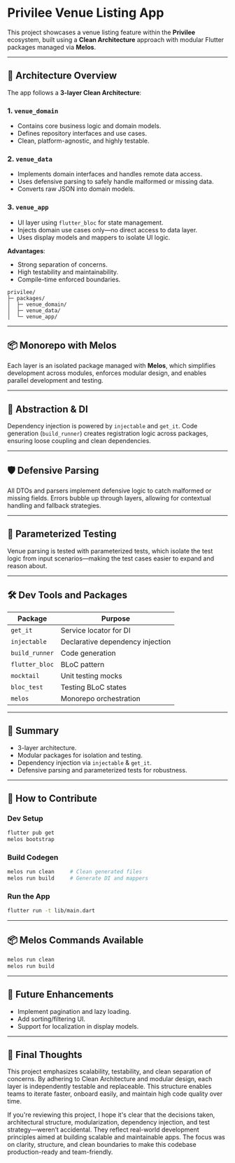 # Privilee Venue Listing App

This project showcases a venue listing feature within the **Privilee** ecosystem, built using a **Clean Architecture** approach with modular Flutter packages managed via **Melos**.

---

## 🧱 Architecture Overview

The app follows a **3-layer Clean Architecture**:

### 1. `venue_domain`

* Contains core business logic and domain models.
* Defines repository interfaces and use cases.
* Clean, platform-agnostic, and highly testable.

### 2. `venue_data`

* Implements domain interfaces and handles remote data access.
* Uses defensive parsing to safely handle malformed or missing data.
* Converts raw JSON into domain models.

### 3. `venue_app`

* UI layer using `flutter_bloc` for state management.
* Injects domain use cases only—no direct access to data layer.
* Uses display models and mappers to isolate UI logic.

**Advantages**:

* Strong separation of concerns.
* High testability and maintainability.
* Compile-time enforced boundaries.

```plaintext
privilee/
├─ packages/
│  ├─ venue_domain/
│  ├─ venue_data/
│  └─ venue_app/
```

---

## 📦 Monorepo with Melos

Each layer is an isolated package managed with **Melos**, which simplifies development across modules, enforces modular design, and enables parallel development and testing.

---

## 🧩 Abstraction & DI

Dependency injection is powered by `injectable` and `get_it`. Code generation (`build_runner`) creates registration logic across packages, ensuring loose coupling and clean dependencies.

---

## 🛡️ Defensive Parsing

All DTOs and parsers implement defensive logic to catch malformed or missing fields. Errors bubble up through layers, allowing for contextual handling and fallback strategies.

---

## 🧪 Parameterized Testing

Venue parsing is tested with parameterized tests, which isolate the test logic from input scenarios—making the test cases easier to expand and reason about.

---

## 🛠️ Dev Tools and Packages

| Package        | Purpose                          |
| -------------- | -------------------------------- |
| `get_it`       | Service locator for DI           |
| `injectable`   | Declarative dependency injection |
| `build_runner` | Code generation                  |
| `flutter_bloc` | BLoC pattern                     |
| `mocktail`     | Unit testing mocks               |
| `bloc_test`    | Testing BLoC states              |
| `melos`        | Monorepo orchestration           |

---

## 📌 Summary

* 3-layer architecture.
* Modular packages for isolation and testing.
* Dependency injection via `injectable` & `get_it`.
* Defensive parsing and parameterized tests for robustness.

---

## 🤝 How to Contribute

### Dev Setup

```bash
flutter pub get
melos bootstrap
```

### Build Codegen

```bash
melos run clean     # Clean generated files
melos run build     # Generate DI and mappers
```

### Run the App

```bash
flutter run -t lib/main.dart
```

---

## 📦 Melos Commands Available

```bash
melos run clean
melos run build
```

---

## 🔮 Future Enhancements

* Implement pagination and lazy loading.
* Add sorting/filtering UI.
* Support for localization in display models.

---

## 🧠 Final Thoughts

This project emphasizes scalability, testability, and clean separation of concerns. By adhering to Clean Architecture and modular design, each layer is independently testable and replaceable. This structure enables teams to iterate faster, onboard easily, and maintain high code quality over time.

If you're reviewing this project, I hope it's clear that the decisions taken, architectural structure, modularization, dependency injection, and test strategy—weren’t accidental. They reflect real-world development principles aimed at building scalable and maintainable apps. The focus was on clarity, structure, and clean boundaries to make this codebase production-ready and team-friendly.
